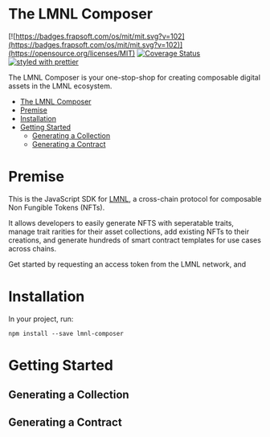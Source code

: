 # The LMNL Composer
[![https://badges.frapsoft.com/os/mit/mit.svg?v=102](https://badges.frapsoft.com/os/mit/mit.svg?v=102)](https://opensource.org/licenses/MIT)
[![Coverage Status](https://coveralls.io/repos/github/ProjectOpenSea/opensea-js/badge.svg?branch=master)](https://coveralls.io/github/ProjectOpenSea/opensea-js?branch=master)
[![styled with prettier](https://img.shields.io/badge/styled_with-prettier-ff69b4.svg)](https://github.com/prettier/prettier)

The LMNL Composer is your one-stop-shop for creating composable digital assets in the LMNL ecosystem.

- [The LMNL Composer](#the-lmnl-composer)
- [Premise](#premise)
- [Installation](#installation)
- [Getting Started](#getting-started)
  - [Generating a Collection](#generating-a-collection)
  - [Generating a Contract](#generating-a-contract)


# Premise
This is the JavaScript SDK for [LMNL](https://lmnl.world), a cross-chain protocol for composable Non Fungible Tokens (NFTs).

It allows developers to easily generate NFTS with seperatable traits, manage trait rarities for their asset collections, add existing NFTs to their creations, and generate hundreds of smart contract templates for use cases across chains.

Get started by requesting an access token from the LMNL network, and 

# Installation
In your project, run:

```
npm install --save lmnl-composer
```

# Getting Started

## Generating a Collection

## Generating a Contract